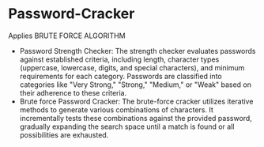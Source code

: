 # Password-Cracker

Applies BRUTE FORCE ALGORITHM

* Password Strength Checker: The strength checker evaluates passwords against established criteria, including length, character types (uppercase, lowercase, digits, and special characters), and minimum requirements for each category. Passwords are classified into categories like "Very Strong," "Strong," "Medium," or "Weak" based on their adherence to these criteria.
* Brute force Password Cracker: The brute-force cracker utilizes iterative methods to generate various combinations of characters. It incrementally tests these combinations against the provided password, gradually expanding the search space until a match is found or all possibilities are exhausted.  
